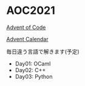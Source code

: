 # AOC2021

[Advent of Code](https://adventofcode.com/2021)

[Advent Calendar](https://adventar.org/calendars/7202)

毎日違う言語で解きます(予定)

- Day01: OCaml
- Day02: C++
- Day03: Python
